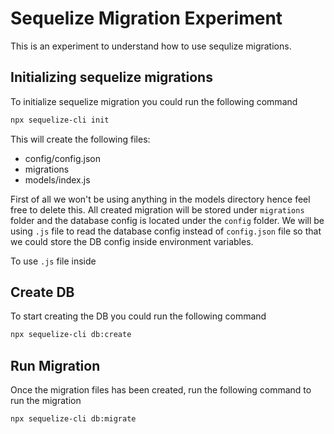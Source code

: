 # Sequelize Migration Experiment

This is an experiment to understand how to use sequlize migrations.

## Initializing sequelize migrations

To initialize sequelize migration you could run the following command

```sh
npx sequelize-cli init
```

This will create the following files:
  * config/config.json
  * migrations
  * models/index.js

First of all we won't be using anything in the models directory hence feel free to delete this. All created migration will be stored under `migrations` folder and the database config is located under the `config` folder. We will be using `.js` file to read the database config instead of `config.json` file so that we could store the DB config inside environment variables.

To use `.js` file inside 

## Create DB

To start creating the DB you could run the following command

```sh
npx sequelize-cli db:create
```

## Run Migration

Once the migration files has been created, run the following command to run the migration

```sh
npx sequelize-cli db:migrate
```
